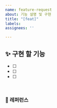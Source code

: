 ```yaml
---
name: feature-request
about: 기능 설명 및 구현
title: "[feat]"
labels: 
assignees: ''

---
```


## ✨ 구현 할 기능
- [ ] 
- [ ] 
- [ ] 

<br>

### 📕 레퍼런스
